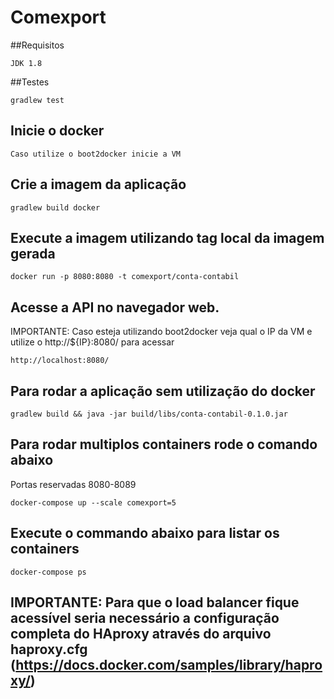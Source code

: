 # Comexport


##Requisitos

```
JDK 1.8
```

##Testes

```
gradlew test
```

## Inicie o docker

```
Caso utilize o boot2docker inicie a VM
```

## Crie a imagem da aplicação

```
gradlew build docker
```

## Execute a imagem utilizando tag local da imagem gerada

```
docker run -p 8080:8080 -t comexport/conta-contabil
```

## Acesse a API no navegador web.

IMPORTANTE: Caso esteja utilizando boot2docker veja qual o IP da VM e utilize o http://${IP}:8080/ para acessar

```
http://localhost:8080/
```

## Para rodar a aplicação sem utilização do docker

```
gradlew build && java -jar build/libs/conta-contabil-0.1.0.jar
```

## Para rodar multiplos containers rode o comando abaixo 

Portas reservadas 8080-8089

```
docker-compose up --scale comexport=5
```

## Execute o commando abaixo para listar os containers

```
docker-compose ps
```

## IMPORTANTE: Para que o load balancer fique acessível seria necessário a configuração completa do HAproxy através do arquivo haproxy.cfg (https://docs.docker.com/samples/library/haproxy/)

